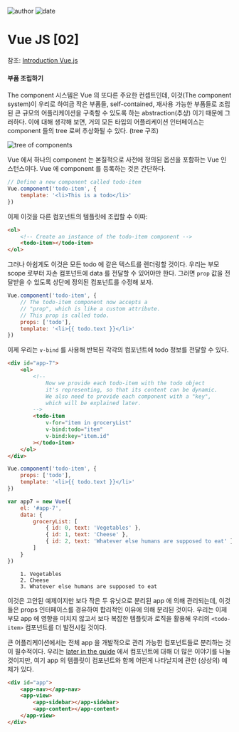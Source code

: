 
![author](https://img.shields.io/badge/author-daesungRa-lightgray.svg?style=flat-square)
![date](https://img.shields.io/badge/date-190901-lightgray.svg?style=flat-square)

# Vue JS [02]

참조: [Introduction Vue.js](https://vuejs.org/v2/guide/)

#### 부품 조립하기

The component 시스템은 Vue 의 또다른 주요한 컨셉트인데,
이것(The component system)이 우리로 하여금 작은 부품들, self-contained, 재사용 가능한 부품들로 조립된 큰 규모의 어플리케이션을
구축할 수 있도록 하는 abstraction(추상) 이기 때문에 그러하다.
이에 대해 생각해 보면, 거의 모든 타입의 어플리케이션 인터페이스는 component 들의 tree 로써 추상화될 수 있다. (tree 구조)

![tree of components](https://vuejs.org/images/components.png)

Vue 에서 하나의 component 는 본질적으로 사전에 정의된 옵션을 포함하는 Vue 인스턴스이다.
Vue 에 component 를 등록하는 것은 간단하다.

```javascript
// Define a new component called todo-item
Vue.component('todo-item', {
    template: '<li>This is a todo</li>'
})
```

이제 이것을 다른 컴포넌트의 템플릿에 조립할 수 이따:

```html
<ol>
    <!-- Create an instance of the todo-item component -->
    <todo-item></todo-item>
</ol>
```

그러나 아쉽게도 이것은 모든 todo 에 같은 텍스트를 렌더링할 것이다.
우리는 부모 scope 로부터 자손 컴포넌트에 data 를 전달할 수 있어야만 한다.
그러면 ```prop``` 값을 전달받을 수 있도록 상단에 정의된 컴포넌트를 수정해 보자.

```javascript
Vue.component('todo-item', {
    // The todo-item component now accepts a
    // "prop", which is like a custom attribute.
    // This prop is called todo.
    props: ['todo'],
    template: '<li>{{ todo.text }}</li>'
})
```

이제 우리는 ```v-bind``` 를 사용해 반복된 각각의 컴포넌트에 todo 정보를 전달할 수 있다.

```html
<div id="app-7">
    <ol>
        <!--
            Now we provide each todo-item with the todo object
            it's representing, so that its content can be dynamic.
            We also need to provide each component with a "key",
            which will be explained later.
        -->
        <todo-item
            v-for="item in groceryList"
            v-bind:todo="item"
            v-bind:key="item.id"
        ></todo-item>
    </ol>
</div>
```

```javascript
Vue.component('todo-item', {
    props: ['todo'],
    template: '<li>{{ todo.text }}</li>'
})

var app7 = new Vue({
    el: '#app-7',
    data: {
        groceryList: [
            { id: 0, text: 'Vegetables' },
            { id: 1, text: 'Cheese' },
            { id: 2, text: 'Whatever else humans are supposed to eat' },
        ]
    }
})
```

```text
    1. Vegetables
    2. Cheese
    3. Whatever else humans are supposed to eat
```

이것은 고안된 예제이지만 보다 작은 두 유닛으로 분리된 app 에 의해 관리되는데,
이것들은 props 인터페이스를 경유하여 합리적인 이유에 의해 분리된 것이다.
우리는 이제 부모 app 에 영향을 미치지 않고서 보다 복잡한 템플릿과 로직을 활용해 우리의 ```<todo-item>``` 컴포넌트를 더 발전시킬 것이다.

큰 어플리케이션에서는 전체 app 을 개발적으로 관리 가능한 컴포넌트들로 분리하는 것이 필수적이다.
우리는 [later in the guide](https://vuejs.org/v2/guide/components.html) 에서 컴포넌트에 대해 더 많은 이야기를 나눌 것이지만,
여기 app 의 템플릿이 컴포넌트와 함께 어떤게 나타날지에 관한 (상상의) 예제가 있다.

```html
<div id="app">
    <app-nav></app-nav>
    <app-view>
        <app-sidebar></app-sidebar>
        <app-content></app-content>
    </app-view>
</div>
```
